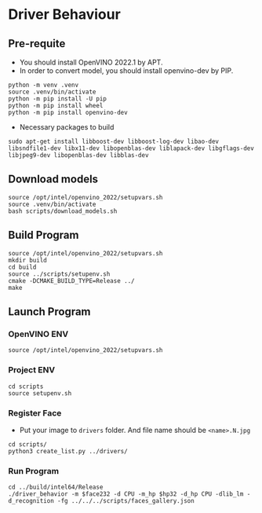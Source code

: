 # Driver Behaviour

## Pre-requite

* You should install OpenVINO 2022.1 by APT.
* In order to convert model, you should install openvino-dev by PIP.

```shell
python -m venv .venv
source .venv/bin/activate
python -m pip install -U pip
python -m pip install wheel
python -m pip install openvino-dev
```

* Necessary packages to build

```shell
sudo apt-get install libboost-dev libboost-log-dev libao-dev libsndfile1-dev libx11-dev libopenblas-dev liblapack-dev libgflags-dev libjpeg9-dev libopenblas-dev libblas-dev
```

## Download models

```shell
source /opt/intel/openvino_2022/setupvars.sh
source .venv/bin/activate
bash scripts/download_models.sh
```

## Build Program

```shell
source /opt/intel/openvino_2022/setupvars.sh
mkdir build
cd build
source ../scripts/setupenv.sh
cmake -DCMAKE_BUILD_TYPE=Release ../
make
```

## Launch Program

### OpenVINO ENV

```shell
source /opt/intel/openvino_2022/setupvars.sh
```

### Project ENV

```shell
cd scripts
source setupenv.sh
```

### Register Face

* Put your image to `drivers` folder. And file name should be `<name>.N.jpg`

```shell
cd scripts/
python3 create_list.py ../drivers/
```

### Run Program

```shell
cd ../build/intel64/Release
./driver_behavior -m $face232 -d CPU -m_hp $hp32 -d_hp CPU -dlib_lm -d_recognition -fg ../../../scripts/faces_gallery.json
```
